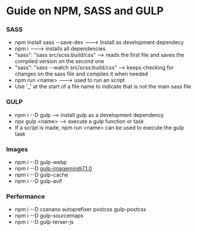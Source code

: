 # Guide on NPM, SASS and GULP
### SASS
- npm install sass --save-dev ---> Install as development dependecy
- npm i ---> installs all dependencies
- "sass": "sass src/scss:build/css" --> reads the first file and saves the compiled version on the second one
- "sass": "sass --watch src/scss:build/css" --> keeps checking for changes on the sass file and compiles it when needed
- npm run \<name> ---> used to run an script
- Use '_' at the start of a file name to indicate that is not the main sass file

### GULP
- npm i --D gulp --> install gulp as a development dependency
- npx gulp \<name> --> execute a gulp function or task
- If a script is made, npm run \<name> can be used to execute the gulp task

### Images
- npm i --D gulp-webp
- npm i --D gulp-imagemin@7.1.0
- npm i --D gulp-cache 
- npm i --D gulp-avif

### Performance
- npm i --D cssnano autoprefixer postcss gulp-postcss
- npm i --D gulp-sourcemaps
- npm i --D gulp-terser-js
